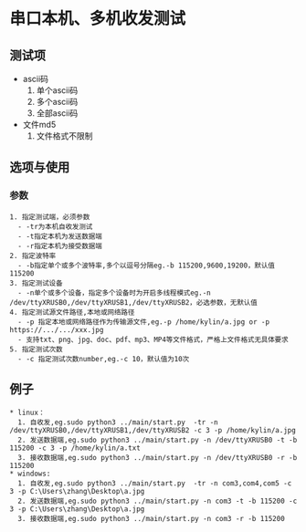 串口本机、多机收发测试
=============

## 测试项
  * ascii码
      1. 单个ascii码
      2. 多个ascii码
      3. 全部ascii码
  * 文件md5
      1. 文件格式不限制

## 选项与使用
  ### 参数
    1. 指定测试端，必须参数
      - -tr为本机自收发测试
      - -t指定本机为发送数据端
      - -r指定本机为接受数据端
    2. 指定波特率
      - -b指定单个或多个波特率,多个以逗号分隔eg.-b 115200,9600,19200，默认值115200
    3. 指定测试设备
      - -n单个或多个设备，指定多个设备时为开启多线程模式eg.-n /dev/ttyXRUSB0,/dev/ttyXRUSB1,/dev/ttyXRUSB2，必选参数，无默认值
    4. 指定测试源文件路径,本地或网络路径
      - -p 指定本地或网络路径作为传输源文件,eg.-p /home/kylin/a.jpg or -p https://.../.../xxx.jpg
      - 支持txt、png、jpg、doc、pdf、mp3、MP4等文件格式，严格上文件格式无具体要求
    5. 指定测试次数
      - -c 指定测试次数number,eg.-c 10，默认值为10次

  ## 例子
    * linux：
      1. 自收发,eg.sudo python3 ../main/start.py  -tr -n /dev/ttyXRUSB0,/dev/ttyXRUSB1,/dev/ttyXRUSB2 -c 3 -p /home/kylin/a.jpg
      2. 发送数据端,eg.sudo python3 ../main/start.py -n /dev/ttyXRUSB0 -t -b 115200 -c 3 -p /home/kylin/a.txt
      3. 接收数据端,eg.sudo python3 ../main/start.py -n /dev/ttyXRUSB0 -r -b 115200
    * windows:
      1. 自收发,eg.sudo python3 ../main/start.py  -tr -n com3,com4,com5 -c 3 -p C:\Users\zhang\Desktop\a.jpg
      2. 发送数据端,eg.sudo python3 ../main/start.py -n com3 -t -b 115200 -c 3 -p C:\Users\zhang\Desktop\a.jpg
      3. 接收数据端,eg.sudo python3 ../main/start.py -n com3 -r -b 115200

